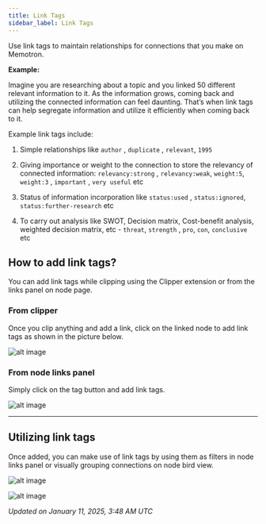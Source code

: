 ```yaml
---
title: Link Tags
sidebar_label: Link Tags
---
```


Use link tags to maintain relationships for connections that you make on Memotron.

**Example:**

Imagine you are researching about a topic and you linked 50 different relevant information to it. As the information grows, coming back and utilizing the connected information can feel daunting. That’s when link tags can help segregate information and utilize it efficiently when coming back to it.

Example link tags include:

1. Simple relationships like ```author``` , ```duplicate``` , ```relevant```, ```1995```

2. Giving importance or weight to the connection to store the relevancy of connected information: ```relevancy:strong``` , ```relevancy:weak```, ```weight:5```, ```weight:3``` , ```important``` , ```very useful``` etc

3. Status of information incorporation like ```status:used``` , ```status:ignored```, ```status:further-research``` etc

4. To carry out analysis like SWOT, Decision matrix, Cost-benefit analysis, weighted decision matrix, etc - ```threat```, ```strength``` , ```pro```, ```con```, ```conclusive``` etc

## How to add link tags?

You can add link tags while clipping using the Clipper extension or from the links panel on node page.

### From clipper
Once you clip anything and add a link, click on the linked node to add link tags as shown in the picture below.

![alt image](https://cdn.hashnode.com/res/hashnode/image/upload/v1732189728240/e53667da-9e01-4fee-82e1-082c757b916a.png?auto=compress,format&format=webp&q=75)

### From node links panel

Simply click on the tag button and add link tags.

![alt image](https://cdn.hashnode.com/res/hashnode/image/upload/v1732189791004/f0df59c9-060d-4319-89cd-a14d66fd8f16.png?auto=compress,format&format=webp&q=75)

--- 

## Utilizing link tags
Once added, you can make use of link tags by using them as filters in node links panel or visually grouping connections on node bird view.

![alt image](https://cdn.hashnode.com/res/hashnode/image/upload/v1732190100485/89c11b53-4bd5-4c7c-8971-78cfed72c1c4.png?auto=compress,format&format=webp&q=75)

![alt image](https://cdn.hashnode.com/res/hashnode/image/upload/v1732190135553/cef78956-b2c7-4abe-bf96-dc4187b231cc.png?auto=compress,format&format=webp&q=75)

*Updated on January 11, 2025, 3:48 AM UTC*
